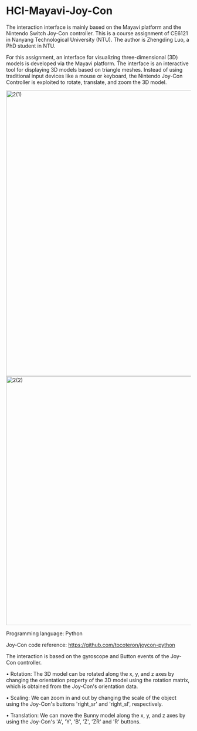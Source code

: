 # HCI-Mayavi-Joy-Con
The interaction interface is mainly based on the Mayavi platform and the Nintendo Switch Joy-Con controller.
This is a course assignment of CE6121 in Nanyang Technological University (NTU).
The author is Zhengding Luo, a PhD student in NTU.

For this assignment, an interface for visualizing three-dimensional (3D) models is developed via the Mayavi platform. The interface is an interactive tool for displaying 3D models based on triangle meshes. Instead of using traditional input devices like a mouse or keyboard, the Nintendo Joy-Con Controller is exploited to rotate, translate, and zoom the 3D model.

<img width="778" alt="2(1)" src="https://user-images.githubusercontent.com/95018034/232702595-15af0a76-f8a7-4455-9c9a-9fba62896a72.PNG">
<img width="678" alt="2(2)" src="https://user-images.githubusercontent.com/95018034/232702616-14b777ac-ab2a-46fe-ae07-a8ebeef3955b.PNG">

Programming language: Python

Joy-Con code reference:
https://github.com/tocoteron/joycon-python

The interaction is based on the gyroscope and Button events of the Joy-Con controller.

• Rotation: The 3D model can be rotated along the x, y, and z axes by changing the orientation property of the 3D model using the rotation matrix, which is obtained from the Joy-Con's orientation data.

• Scaling: We can zoom in and out by changing the scale of the object using the Joy-Con's buttons 'right_sr' and 'right_sl', respectively.

• Translation: We can move the Bunny model along the x, y, and z axes by using the Joy-Con's 'A', 'Y', 'B', 'Z', 'ZR' and 'R' buttons.
